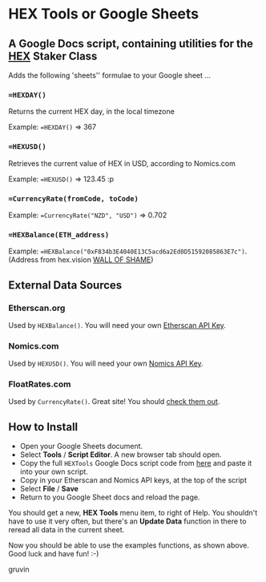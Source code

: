 # HEX Tools or Google Sheets
## A Google Docs script, containing utilities for the [HEX](https://hex.com) Staker Class

Adds the following 'sheets'' formulae  to your Google sheet ...

### `=HEXDAY()`
Returns the current HEX day, in the local timezone

Example: `=HEXDAY()` => 367

### `=HEXUSD()`
Retrieves the current value of HEX in USD, according to Nomics.com

Example: `=HEXUSD()` => 123.45 :p

### `=CurrencyRate(fromCode, toCode)`

Example: `=CurrencyRate("NZD", "USD")`  => 0.702

### `=HEXBalance(ETH_address)`

Example: `=HEXBalance("0xF834b3E4040E13C5acd6a2Ed0D51592085863E7c")`. (Address from hex.vision [WALL OF SHAME](https://hex.vision/app/kibana#/dashboard/6bd47cf0-3676-11ea-8d7f-a79593d8efcc?_a=(description:'Total%20hex%20penalties%20over%20time%20range,%20wall%20of%20shame,%20penalties%20over%20time',filters:!(),fullScreenMode:!f,options:(hidePanelTitles:!f,useMargins:!t),panels:!((embeddableConfig:(title:''),gridData:(h:5,i:e6dce0ea-1276-4b82-93eb-5acea0e3d606,w:11,x:0,y:0),id:'037eacf0-335d-11ea-8d7f-a79593d8efcc',panelIndex:e6dce0ea-1276-4b82-93eb-5acea0e3d606,type:visualization,version:'7.7.0'),(embeddableConfig:(title:''),gridData:(h:5,i:c887a07e-9dd2-4489-a7b4-8d5951dc3725,w:36,x:11,y:0),id:f297a1b0-3b1f-11ea-8d7f-a79593d8efcc,panelIndex:c887a07e-9dd2-4489-a7b4-8d5951dc3725,type:visualization,version:'7.7.0'),(embeddableConfig:(vis:(legendOpen:!f)),gridData:(h:9,i:b68ab5b7-df26-490d-8f7e-d998a50b189a,w:24,x:0,y:5),id:'53f73720-3677-11ea-8d7f-a79593d8efcc',panelIndex:b68ab5b7-df26-490d-8f7e-d998a50b189a,type:visualization,version:'7.7.0'),(embeddableConfig:(),gridData:(h:5,i:'50b2f20a-4c30-42d3-9969-0d20d2c9940b',w:23,x:24,y:5),id:afbacc90-51a5-11ea-8d7f-a79593d8efcc,panelIndex:'50b2f20a-4c30-42d3-9969-0d20d2c9940b',type:visualization,version:'7.7.0'),(embeddableConfig:(),gridData:(h:28,i:'88968b92-d82d-4645-99a6-1942fc323cb1',w:23,x:24,y:10),id:c9589c30-51a6-11ea-8d7f-a79593d8efcc,panelIndex:'88968b92-d82d-4645-99a6-1942fc323cb1',type:visualization,version:'7.7.0'),(embeddableConfig:(),gridData:(h:24,i:bb6101fc-327b-401d-8407-2e564a91967b,w:24,x:0,y:14),id:'1a8148f0-3677-11ea-8d7f-a79593d8efcc',panelIndex:bb6101fc-327b-401d-8407-2e564a91967b,type:search,version:'7.7.0')),query:(language:kuery,query:''),timeRestore:!t,title:'HEX%20Penalties',viewMode:view)&_g=(filters:!(),refreshInterval:(pause:!t,value:0),time:(from:'2019-12-03T00:00:00.000Z',to:now))))


## External Data Sources

### Etherscan.org
Used by `HEXBalance()`. You will need your own [Etherscan API Key](https://etherscan.io/myapikey).

### Nomics.com
Used by `HEXUSD()`. You will need your own [Nomics API Key](https://p.nomics.com/cryptocurrency-bitcoin-api/).

### FloatRates.com
Used by `CurrencyRate()`. Great site! You should [check them out](http://www.floatrates.com).

## How to Install

- Open your Google Sheets document. 
- Select **Tools** / **Script Editor**. A new browser tab should open.
- Copy the full `HEXTools` Google Docs script code from [here](https://github.com/gruvin/hextools_for_gsheets/blob/main/HEXTools.gs) and paste it into your own script.
- Copy in your Etherscan and Nomics API keys, at the top of the script
- Select **File** / **Save**
- Return to you Google Sheet docs and reload the page.

You should get a new, **HEX Tools** menu item, to right of Help. You shouldn't have to use it very often, but there's an **Update Data** function in there to reread all data in the current sheet.

Now you should be able to use the examples functions, as shown above. Good luck and have fun! :-)

gruvin






